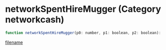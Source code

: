 # networkSpentHireMugger (Category networkcash)

```js
function networkSpentHireMugger(p0: number, p1: boolean, p2: boolean): void
```

[filename](networkSpentHireMugger_m.md ':include')